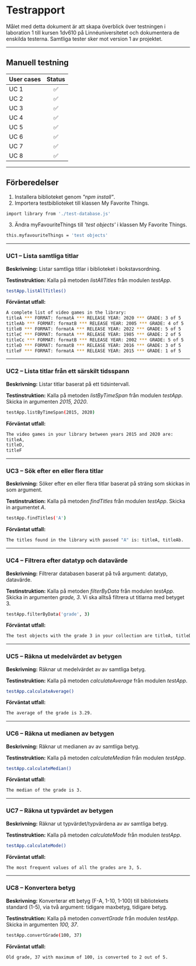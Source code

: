 # Testrapport

Målet med detta dokument är att skapa överblick över testningen i laboration 1 till kursen 1dv610 på Linnéuniversitetet och dokumentera de enskilda testerna. Samtliga tester sker mot version 1 av projektet.
***

## Manuell testning

| User cases| Status|       
| --------- |:-----:|
| UC 1      | ✅ |
| UC 2      | ✅ |
| UC 3      | ✅ |
| UC 4      | ✅ |
| UC 5      | ✅ |
| UC 6      | ✅ |
| UC 7      | ✅ |
| UC 8      | ✅ |
***


## Förberedelser
1. Installera biblioteket genom *"npm install"*.
2. Importera testbiblioteket till klassen My Favorite Things.

```bash
import library from './test-database.js'
```

3. Ändra myFavouriteThings till *'test objects'* i klassen My Favorite Things.

```bash
this.myfavouriteThings = 'test objects'
```

***
### UC1 – Lista samtliga titlar

**Beskrivning:** Listar samtliga titlar i biblioteket i bokstavsordning.

**Testinstruktion:** Kalla på metoden *listAllTitles* från modulen *testApp*.

```bash
testApp.listAllTitles()
```

**Förväntat utfall:**

```bash
A complete list of video games in the library:
titleA *** FORMAT: formatA *** RELEASE YEAR: 2020 *** GRADE: 3 of 5 
titleAb *** FORMAT: formatB *** RELEASE YEAR: 2005 *** GRADE: 4 of 5
titleB *** FORMAT: formatA *** RELEASE YEAR: 2022 *** GRADE: 5 of 5 
titleC *** FORMAT: formatA *** RELEASE YEAR: 1985 *** GRADE: 2 of 5 
titleCc *** FORMAT: formatB *** RELEASE YEAR: 2002 *** GRADE: 5 of 5
titleD *** FORMAT: formatB *** RELEASE YEAR: 2016 *** GRADE: 3 of 5 
titleF *** FORMAT: formatA *** RELEASE YEAR: 2015 *** GRADE: 1 of 5  
```

***
### UC2 – Lista titlar från ett särskilt tidsspann

**Beskrivning:** Listar titlar baserat på ett tidsintervall.

**Testinstruktion:** Kalla på metoden *listByTimeSpan* från modulen *testApp*. Skicka in argumenten *2015, 2020*.

```bash
testApp.listByTimeSpan(2015, 2020)
```

**Förväntat utfall:**

```bash
The video games in your library between years 2015 and 2020 are:    
titleA,
titleD,
titleF
```

***
### UC3 – Sök efter en eller flera titlar

**Beskrivning:** Söker efter en eller flera titlar baserat på sträng som skickas in som argument.

**Testinstruktion:** Kalla på metoden *findTitles* från modulen *testApp*. Skicka in argumentet *A*.

```bash
testApp.findTitles('A')
```

**Förväntat utfall:**

```bash
The titles found in the library with passed "A" is: titleA, titleAb.
```

***
### UC4 – Filtrera efter datatyp och datavärde

**Beskrivning:** Filtrerar databasen baserat på två argument: datatyp, datavärde.

**Testinstruktion:** Kalla på metoden *filterByData* från modulen *testApp*. Skicka in argumenten *grade, 3*. Vi ska alltså filtrera ut titlarna med betyget 3.

```bash
testApp.filterByData('grade', 3)
```

**Förväntat utfall:**

```bash
The test objects with the grade 3 in your collection are titleA, titleD.
```

***
### UC5 – Räkna ut medelvärdet av betygen

**Beskrivning:** 
Räknar ut medelvärdet av av samtliga betyg.

**Testinstruktion:** Kalla på metoden *calculateAverage* från modulen *testApp*.

```bash
testApp.calculateAverage()
```

**Förväntat utfall:**

```bash
The average of the grade is 3.29.
```

***
### UC6 – Räkna ut medianen av betygen

**Beskrivning:** Räknar ut medianen av av samtliga betyg.

**Testinstruktion:** Kalla på metoden *calculateMedian* från modulen *testApp*.

```bash
testApp.calculateMedian()
```

**Förväntat utfall:**

```bash
The median of the grade is 3.
```

***
### UC7 – Räkna ut typvärdet av betygen

**Beskrivning:** Räknar ut typvärdet/typvärdena av av samtliga betyg.

**Testinstruktion:** Kalla på metoden *calculateMode* från modulen *testApp*.

```bash
testApp.calculateMode()
```

**Förväntat utfall:**

```bash
The most frequent values of all the grades are 3, 5.
```

***
### UC8 – Konvertera betyg

**Beskrivning:** Konverterar ett betyg (F-A, 1-10, 1-100) till bibliotekets standard (1-5), via två argument: tidigare maxbetyg, tidigare betyg.

**Testinstruktion:** Kalla på metoden *convertGrade* från modulen *testApp*. Skicka in argumenten *100, 37*.

```bash
testApp.convertGrade(100, 37)
```

**Förväntat utfall:**

```bash
Old grade, 37 with maximum of 100, is converted to 2 out of 5.
```
